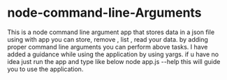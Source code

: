 
# node-command-line-Arguments

This is a node command line argument app that stores data in a json file using with app you can store, remove , list , read your data. 
by adding proper command line arguments you can perform above tasks. I have added a guidance while using the application by using yargs. 
if u have no idea just run the app and type like below 
node app.js --help
this will guide you to use the application. 
